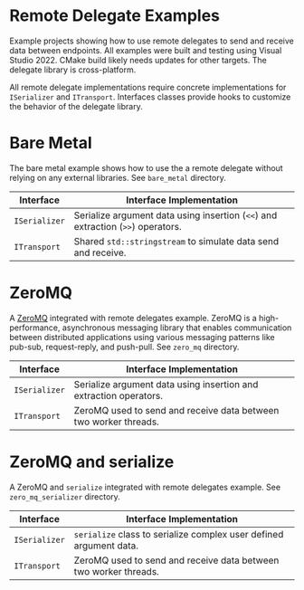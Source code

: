 # Remote Delegate Examples

Example projects showing how to use remote delegates to send and receive data between endpoints. All examples were built and testing using Visual Studio 2022. CMake build likely needs updates for other targets. The delegate library is cross-platform.

All remote delegate implementations require concrete implementations for `ISerializer` and `ITransport`. Interfaces classes provide hooks to customize the behavior of the delegate library.

# Bare Metal

The bare metal example shows how to use the a remote delegate without relying on any external libraries. See `bare_metal` directory.

| Interface | Interface Implementation 
| --- | ---
| `ISerializer` | Serialize argument data using insertion (`<<`) and extraction (`>>`) operators. 
| `ITransport` | Shared `std::stringstream` to simulate data send and receive.

# ZeroMQ

A [ZeroMQ](https://github.com/zeromq) integrated with remote delegates example. ZeroMQ is a high-performance, asynchronous messaging library that enables communication between distributed applications using various messaging patterns like pub-sub, request-reply, and push-pull. See `zero_mq` directory.

| Interface | Interface Implementation 
| --- | ---
| `ISerializer` | Serialize argument data using insertion and extraction operators. 
| `ITransport` | ZeroMQ used to send and receive data between two worker threads.

# ZeroMQ and serialize

A ZeroMQ and `serialize` integrated with remote delegates example. See `zero_mq_serializer` directory.

| Interface | Interface Implementation 
| --- | ---
| `ISerializer` | `serialize` class to serialize complex user defined argument data. 
| `ITransport` | ZeroMQ used to send and receive data between two worker threads.

